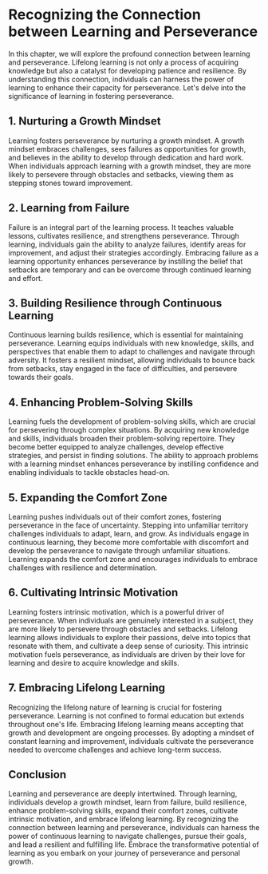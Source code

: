 # Recognizing the Connection between Learning and Perseverance

In this chapter, we will explore the profound connection between learning and perseverance. Lifelong learning is not only a process of acquiring knowledge but also a catalyst for developing patience and resilience. By understanding this connection, individuals can harness the power of learning to enhance their capacity for perseverance. Let's delve into the significance of learning in fostering perseverance.

## 1\. Nurturing a Growth Mindset

Learning fosters perseverance by nurturing a growth mindset. A growth mindset embraces challenges, sees failures as opportunities for growth, and believes in the ability to develop through dedication and hard work. When individuals approach learning with a growth mindset, they are more likely to persevere through obstacles and setbacks, viewing them as stepping stones toward improvement.

## 2\. Learning from Failure

Failure is an integral part of the learning process. It teaches valuable lessons, cultivates resilience, and strengthens perseverance. Through learning, individuals gain the ability to analyze failures, identify areas for improvement, and adjust their strategies accordingly. Embracing failure as a learning opportunity enhances perseverance by instilling the belief that setbacks are temporary and can be overcome through continued learning and effort.

## 3\. Building Resilience through Continuous Learning

Continuous learning builds resilience, which is essential for maintaining perseverance. Learning equips individuals with new knowledge, skills, and perspectives that enable them to adapt to challenges and navigate through adversity. It fosters a resilient mindset, allowing individuals to bounce back from setbacks, stay engaged in the face of difficulties, and persevere towards their goals.

## 4\. Enhancing Problem-Solving Skills

Learning fuels the development of problem-solving skills, which are crucial for persevering through complex situations. By acquiring new knowledge and skills, individuals broaden their problem-solving repertoire. They become better equipped to analyze challenges, develop effective strategies, and persist in finding solutions. The ability to approach problems with a learning mindset enhances perseverance by instilling confidence and enabling individuals to tackle obstacles head-on.

## 5\. Expanding the Comfort Zone

Learning pushes individuals out of their comfort zones, fostering perseverance in the face of uncertainty. Stepping into unfamiliar territory challenges individuals to adapt, learn, and grow. As individuals engage in continuous learning, they become more comfortable with discomfort and develop the perseverance to navigate through unfamiliar situations. Learning expands the comfort zone and encourages individuals to embrace challenges with resilience and determination.

## 6\. Cultivating Intrinsic Motivation

Learning fosters intrinsic motivation, which is a powerful driver of perseverance. When individuals are genuinely interested in a subject, they are more likely to persevere through obstacles and setbacks. Lifelong learning allows individuals to explore their passions, delve into topics that resonate with them, and cultivate a deep sense of curiosity. This intrinsic motivation fuels perseverance, as individuals are driven by their love for learning and desire to acquire knowledge and skills.

## 7\. Embracing Lifelong Learning

Recognizing the lifelong nature of learning is crucial for fostering perseverance. Learning is not confined to formal education but extends throughout one's life. Embracing lifelong learning means accepting that growth and development are ongoing processes. By adopting a mindset of constant learning and improvement, individuals cultivate the perseverance needed to overcome challenges and achieve long-term success.

## Conclusion

Learning and perseverance are deeply intertwined. Through learning, individuals develop a growth mindset, learn from failure, build resilience, enhance problem-solving skills, expand their comfort zones, cultivate intrinsic motivation, and embrace lifelong learning. By recognizing the connection between learning and perseverance, individuals can harness the power of continuous learning to navigate challenges, pursue their goals, and lead a resilient and fulfilling life. Embrace the transformative potential of learning as you embark on your journey of perseverance and personal growth.
